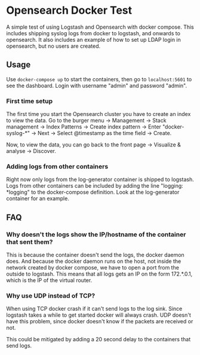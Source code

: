 # Opensearch Docker Test
A simple test of using Logstash and Opensearch with docker compose. This includes shipping syslog logs
from docker to logstash, and onwards to opensearch. It also includes an example of how to set up LDAP login
in opensearch, but no users are created.


## Usage
Use `docker-compose up` to start the containers, then go to `localhost:5601` to see the dashboard.
Login with username "admin" and password "admin".


### First time setup
The first time you start the Opensearch cluster you have to create an index to view the data.
Go to the burger menu -> Management -> Stack management -> Index Patterns -> Create index pattern -> Enter "docker-syslog-*" -> Next -> Select @timestamp as the time field -> Create.

Now, to view the data, you can go back to the front page -> Visualize & analyse -> Discover.

### Adding logs from other containers
Right now only logs from the log-generator container is shipped to logstash. Logs from other containers can
be included by adding the line "logging: *logging" to the docker-compose definition. Look at the log-generator
container for an example.

## FAQ

### Why doesn't the logs show the IP/hostname of the container that sent them?
This is because the container doesn't send the logs, the docker daemon does. And because the docker daemon
runs on the host, not inside the network created by docker compose, we have to open a port from the outside
to logstash. This means that all logs gets an IP on the form 172.*.0.1, which is the IP of the virtual router.

### Why use UDP instead of TCP?
When using TCP docker crash if it can't send logs to the log sink. Since logstash takes a while to get started
docker will always crash. UDP doesn't have this problem, since docker doesn't know if the packets are received or not.

This could be mitigated by adding a 20 second delay to the containers that send logs.
